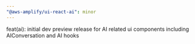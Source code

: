 ```yaml
---
"@aws-amplify/ui-react-ai": minor
---
```


feat(ai): initial dev preview release for AI related ui components including AIConversation and AI hooks
